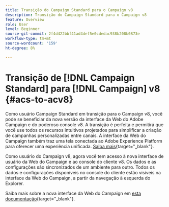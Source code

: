 ```yaml
---
title: Transição do Campaign Standard para o Campaign v8
description: Transição do Campaign Standard para o Campaign v8
feature: Overview
role: User
level: Beginner
source-git-commit: 2f4d422bbf41ad4def5e0cdedac938b208b0873e
workflow-type: tm+mt
source-wordcount: '159'
ht-degree: 8%

---
```


# Transição de [!DNL Campaign Standard] para [!DNL Campaign] v8 {#acs-to-acv8}

Como usuário Campaign Standard em transição para o Campaign v8, você pode se beneficiar da nova versão da interface da Web do Adobe Campaign e do poderoso console v8. A transição é perfeita e permitirá que você use todos os recursos intuitivos projetados para simplificar a criação de campanhas personalizadas entre canais. A interface da Web do Campaign também traz uma tela conectada ao Adobe Experience Platform para oferecer uma experiência unificada. [Saiba mais](https://experienceleague.adobe.com/pt-br/docs/campaign-web/v8/release-notes/acs-migration){target="_blank"}.

Como usuário do Campaign v8, agora você tem acesso à nova interface de usuário da Web do Campaign e ao console do cliente v8. Os dados e as configurações são sincronizados de um ambiente para outro. Todos os dados e configurações disponíveis no console do cliente estão visíveis na interface da Web do Campaign, a partir da navegação à esquerda do Explorer.

Saiba mais sobre a nova interface da Web do Campaign em [esta documentação](https://experienceleague.adobe.com/docs/campaign-web/v8/campaign-web-home.html?lang=pt-BR){target="_blank"}.

